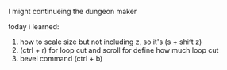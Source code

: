 I might continueing the dungeon maker

today i learned:
1. how to scale size but not including z, so it's (s + shift z)
2. (ctrl + r) for loop cut and scroll for define how much loop cut
3. bevel command (ctrl + b)